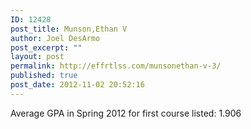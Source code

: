 ```yaml
---
ID: 12428
post_title: Munson,Ethan V
author: Joel DesArmo
post_excerpt: ""
layout: post
permalink: http://effrtlss.com/munsonethan-v-3/
published: true
post_date: 2012-11-02 20:52:16
---
```

<p>Average GPA in Spring 2012 for first course listed: 1.906</p>